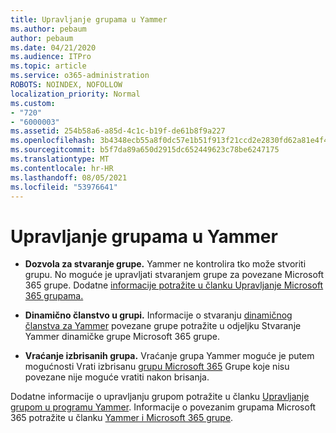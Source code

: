 ```yaml
---
title: Upravljanje grupama u Yammer
ms.author: pebaum
author: pebaum
ms.date: 04/21/2020
ms.audience: ITPro
ms.topic: article
ms.service: o365-administration
ROBOTS: NOINDEX, NOFOLLOW
localization_priority: Normal
ms.custom:
- "720"
- "6000003"
ms.assetid: 254b58a6-a85d-4c1c-b19f-de61b8f9a227
ms.openlocfilehash: 3b4348ecb55a8f0dc57e1b51f913f21ccd2e2830fd62a81e4f47a77ef371a226
ms.sourcegitcommit: b5f7da89a650d2915dc652449623c78be6247175
ms.translationtype: MT
ms.contentlocale: hr-HR
ms.lasthandoff: 08/05/2021
ms.locfileid: "53976641"
---
```

# <a name="manage-groups-in-yammer"></a>Upravljanje grupama u Yammer

- **Dozvola za stvaranje grupe.** Yammer ne kontrolira tko može stvoriti grupu. No moguće je upravljati stvaranjem grupe za povezane Microsoft 365 grupe. Dodatne [informacije potražite u članku Upravljanje Microsoft 365 grupama.](https://docs.microsoft.com/microsoft-365/admin/create-groups/manage-creation-of-groups)

- **Dinamično članstvo u grupi.** Informacije o stvaranju [dinamičnog članstva za Yammer](https://docs.microsoft.com/yammer/manage-yammer-groups/create-a-dynamic-group) povezane grupe potražite u odjeljku Stvaranje Yammer dinamičke grupe Microsoft 365 grupe.

- **Vraćanje izbrisanih grupa.** Vraćanje grupa Yammer moguće je putem mogućnosti Vrati izbrisanu [grupu Microsoft 365](https://docs.microsoft.com/microsoft-365/admin/create-groups/restore-deleted-group) Grupe koje nisu povezane nije moguće vratiti nakon brisanja.

Dodatne informacije o upravljanju grupom potražite u članku [Upravljanje grupom u programu Yammer](https://support.office.com/article/Manage-a-group-in-Yammer-6e05c6d6-5548-4c88-89cd-e6757a514ef2). Informacije o povezanim grupama Microsoft 365 potražite u članku [Yammer i Microsoft 365 grupe](https://docs.microsoft.com/yammer/manage-yammer-groups/yammer-and-office-365-groups).
  